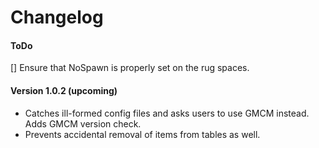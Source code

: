 ﻿Changelog
==============

#### ToDo
[] Ensure that NoSpawn is properly set on the rug spaces.

#### Version 1.0.2 (upcoming)

* Catches ill-formed config files and asks users to use GMCM instead. Adds GMCM version check.
* Prevents accidental removal of items from tables as well.